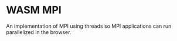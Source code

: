 # WASM MPI
An implementation of MPI using threads so MPI applications can run parallelized in the browser.